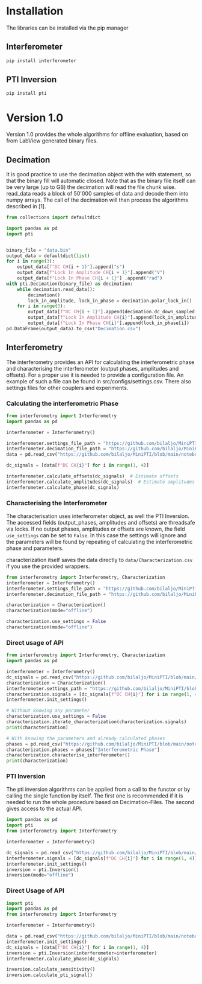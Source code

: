 # Installation
The libraries can be installed via the pip manager
## Interferometer
```bash
pip install interferometer
```

## PTI Inversion
```bash
pip install pti
```

# **Version 1.0**
Version 1.0 provides the whole algorithms for offline evaluation, based on from LabView generated binary files.

## **Decimation**

It is good practice to use the decimation object with the with statement, so that the binary fill will automatic
closed.  Note that as the binary file itself can be very large (up to GB) the decimation will read the file chunk wise.
read_data reads a block of 50'000 samples of data and decode them into numpy arrays. The call of the decimation will
than process the algorithms described in [1].
```python
from collections import defaultdict

import pandas as pd
import pti


binary_file = "data.bin"
output_data = defaultdict(list)
for i in range(3):
    output_data[f"DC CH{i + 1}"].append("s")
    output_data[f"Lock In Amplitude CH{i + 1}"].append("V")
    output_data[f"Lock In Phase CH{i + 1}"] .append("rad")
with pti.Decimation(binary_file) as decimation:
    while decimation.read_data():
        decimation()
        lock_in_amplitude, lock_in_phase = decimation.polar_lock_in()
    for i in range(3):
        output_data[f"DC CH{i + 1}"].append(decimation.dc_down_sampled[i])
        output_data[f"Lock In Amplitude CH{i}"].append(lock_in_amplitude[i])
        output_data[f"Lock In Phase CH{i}"].append(lock_in_phase[i])
pd.DataFrame(output_data).to_csv("Decimation.csv")
```

## **Interferometry**
The interferometry provides an API for calculating the interferometric phase and characterising the interferometer
(output phases, amplitudes and offsets). For a proper use it is needed to provide a configuration file. An example of
such a file can be found in src/configs/settings.csv. There also settings files for other couplers and experiments.

### **Calculating the interferometric Phase**

```python
from interferometry import Interferometry
import pandas as pd

interferometer = Interferometry()

interferometer.settings_file_path = "https://github.com/bilaljo/MiniPTI/blob/main/src/configs/settings.csv"
interferometer.decimation_file_path = "https://github.com/bilaljo/MiniPTI/blob/main/notebooks/data/Decimation_Comercial.csv"
data = pd.read_csv("https://github.com/bilaljo/MiniPTI/blob/main/notebooks/data/Decimation_Comercial.csv")

dc_signals = [data[f"DC CH{i}"] for i in range(1, 4)]

interferometer.calculate_offsets(dc_signals)  # Estimate offsets
interferometer.calculate_amplitudes(dc_signals)  # Estimate amplitudes
interferometer.calculate_phase(dc_signals)
```

### **Characterising the Interferometer**

The characterisation uses interferometer object, as well the PTI Inversion. The accessed fields (output_phases,
amplitudes and offsets) are threadsafe via locks. If no output phases, amplitudes or offsets are known, the field 
```use_settings``` can be set to ```False```. In this case the settings will ignore and the parameters will be found by
repeating of calculating the interferometric phase and parameters.

characterization itself saves the data directly to ```data/Characterization.csv```
if you use the provided wrappers.
```python
from interferometry import Interferometry, Characterization
interferometer = Interferometry()
interferometer.settings_file_path = "https://github.com/bilaljo/MiniPTI/blob/main/src/configs/settings.csv"
interferometer.decimation_file_path = "https://github.com/bilaljo/MiniPTI/blob/main/notebooks/data/Decimation_Comercial.csv"

characterization = Characterization()
characterization(mode="offline")

characterization.use_settings = False
characterization(mode="offline")
```
### **Direct usage of API**
```python
from interferometry import Interferometry, Characterization
import pandas as pd

interferometer = Interferometry()
dc_signals = pd.read_csv("https://github.com/bilaljo/MiniPTI/blob/main/notebooks/data/Decimation_Comercial.csv")
characterization = Characterization()
interferometer.settings_path = "https://github.com/bilaljo/MiniPTI/blob/main/src/configs/settings.csv"
characterization.signals = [dc_signals[f"DC CH{i}"] for i in range(1, 4)]
interferometer.init_settings()

# Without knowing any parameter
characterization.use_settings = False
characterization.iterate_characterization(characterization.signals)
print(characterization)

# With knowing the parameters and already calculated phases
phases = pd.read_csv("https://github.com/bilaljo/MiniPTI/blob/main/notebooks/data/PTI_Inversion_Comercial.csv")
characterization.phases = phases["Interferometric Phase"]
characterization.characterise_interferometer()
print(characterization)
```


### **PTI Inversion**
The pti inversion algorithms can be applied from a call to the functor or by calling the single function by itself. The
first one is recommended if it is needed to run the whole procedure based on Decimation-Files. The second gives access
to the actual API.

```python
import pandas as pd
import pti
from interferometry import Interferometry

interferometer = Interferometry()

dc_signals = pd.read_csv("https://github.com/bilaljo/MiniPTI/blob/main/notebooks/data/Decimation_Comercial.csv")
interferometer.signals = [dc_signals[f"DC CH{i}"] for i in range(1, 4)]
interferometer.init_settings()
inversion = pti.Inversion()
inversion(mode="offline")
```
### **Direct Usage of API**
```python
import pti
import pandas as pd
from interferometry import Interferometry

interferometer = Interferometry()

data = pd.read_csv("https://github.com/bilaljo/MiniPTI/blob/main/notebooks/data/Decimation_Comercial.csv")
interferometer.init_settings()
dc_signals = [data[f"DC CH{i}"] for i in range(1, 4)]
inversion = pti.Inversion(interferometer=interferometer)
interferometer.calculate_phase(dc_signals)

inversion.calculate_sensitivity()
inversion.calculate_pti_signal()
```
